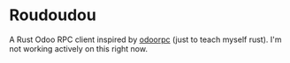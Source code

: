# Roudoudou

A Rust Odoo RPC client inspired by [odoorpc](https://github.com/OCA/odoorpc) (just to teach myself rust).
I'm not working actively on this right now.
